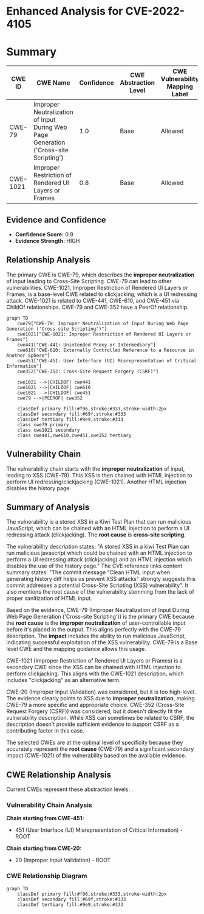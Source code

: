 # Enhanced Analysis for CVE-2022-4105

# Summary
| CWE ID | CWE Name | Confidence | CWE Abstraction Level | CWE Vulnerability Mapping Label | CWE-Vulnerability Mapping Notes |
|---|---|---|---|---|---|
| CWE-79 | Improper Neutralization of Input During Web Page Generation ('Cross-site Scripting') | 1.0 | Base | Allowed | Primary CWE |
| CWE-1021 | Improper Restriction of Rendered UI Layers or Frames | 0.8 | Base | Allowed | Secondary Candidate |

## Evidence and Confidence

*   **Confidence Score:** 0.9
*   **Evidence Strength:** HIGH

## Relationship Analysis
The primary CWE is CWE-79, which describes the **improper neutralization** of input leading to Cross-Site Scripting. CWE-79 can lead to other vulnerabilities. CWE-1021, Improper Restriction of Rendered UI Layers or Frames, is a base-level CWE related to clickjacking, which is a UI redressing attack. CWE-1021 is related to CWE-441, CWE-610, and CWE-451 via ChildOf relationships. CWE-79 and CWE-352 have a PeerOf relationship.

```mermaid
graph TD
    cwe79["CWE-79: Improper Neutralization of Input During Web Page Generation ('Cross-site Scripting')"]
    cwe1021["CWE-1021: Improper Restriction of Rendered UI Layers or Frames"]
    cwe441["CWE-441: Unintended Proxy or Intermediary"]
    cwe610["CWE-610: Externally Controlled Reference to a Resource in Another Sphere"]
    cwe451["CWE-451: User Interface (UI) Misrepresentation of Critical Information"]
    cwe352["CWE-352: Cross-Site Request Forgery (CSRF)"]

    cwe1021 -->|CHILDOF| cwe441
    cwe1021 -->|CHILDOF| cwe610
    cwe1021 -->|CHILDOF| cwe451
    cwe79 -->|PEEROF| cwe352

    classDef primary fill:#f96,stroke:#333,stroke-width:2px
    classDef secondary fill:#69f,stroke:#333
    classDef tertiary fill:#9e9,stroke:#333
    class cwe79 primary
    class cwe1021 secondary
    class cwe441,cwe610,cwe451,cwe352 tertiary
```

## Vulnerability Chain
The vulnerability chain starts with the **improper neutralization** of input, leading to XSS (CWE-79). This XSS is then chained with HTML injection to perform UI redressing/clickjacking (CWE-1021). Another HTML injection disables the history page.

## Summary of Analysis
The vulnerability is a stored XSS in a Kiwi Test Plan that can run malicious JavaScript, which can be chained with an HTML injection to perform a UI redressing attack (clickjacking). The **root cause** is **cross-site scripting**.

The vulnerability description states: "A stored XSS in a kiwi Test Plan can run malicious javascript which could be chained with an HTML injection to perform a UI redressing attack (clickjacking) and an HTML injection which disables the use of the history page." The CVE reference links content summary states: "The commit message "Clean HTML input when generating history diff helps us prevent XSS attacks" strongly suggests this commit addresses a potential Cross-Site Scripting (XSS) vulnerability". It also mentions the root cause of the vulnerability stemming from the lack of proper sanitization of HTML input.

Based on the evidence, CWE-79 (Improper Neutralization of Input During Web Page Generation ('Cross-site Scripting')) is the primary CWE because the **root cause** is the **improper neutralization** of user-controllable input before it's placed in the output. This aligns perfectly with the CWE-79 description. The **impact** includes the ability to run malicious JavaScript, indicating successful exploitation of the XSS vulnerability. CWE-79 is a Base level CWE and the mapping guidance allows this usage.

CWE-1021 (Improper Restriction of Rendered UI Layers or Frames) is a secondary CWE since the XSS can be chained with HTML injection to perform clickjacking. This aligns with the CWE-1021 description, which includes "clickjacking" as an alternative term.

CWE-20 (Improper Input Validation) was considered, but it is too high-level. The evidence clearly points to XSS due to **improper neutralization**, making CWE-79 a more specific and appropriate choice.
CWE-352 (Cross-Site Request Forgery (CSRF)) was considered, but it doesn't directly fit the vulnerability description. While XSS can sometimes be related to CSRF, the description doesn't provide sufficient evidence to support CSRF as a contributing factor in this case.

The selected CWEs are at the optimal level of specificity because they accurately represent the **root cause** (CWE-79) and a significant secondary impact (CWE-1021) of the vulnerability based on the available evidence.


## CWE Relationship Analysis

Current CWEs represent these abstraction levels: .


### Vulnerability Chain Analysis

**Chain starting from CWE-451:**
- 451 (User Interface (UI) Misrepresentation of Critical Information) - ROOT


**Chain starting from CWE-20:**
- 20 (Improper Input Validation) - ROOT



### CWE Relationship Diagram

```mermaid
graph TD
    classDef primary fill:#f96,stroke:#333,stroke-width:2px
    classDef secondary fill:#69f,stroke:#333
    classDef tertiary fill:#9e9,stroke:#333
```